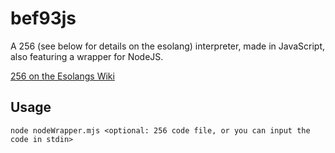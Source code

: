 # bef93js

A 256 (see below for details on the esolang) interpreter, made in JavaScript, also featuring a wrapper for NodeJS.

[256 on the Esolangs Wiki](https://esolangs.org/wiki/256)


## Usage

```
node nodeWrapper.mjs <optional: 256 code file, or you can input the code in stdin>
```